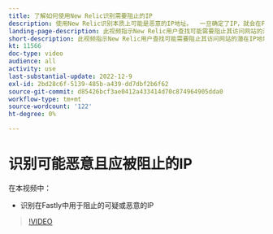 ```yaml
---
title: 了解如何使用New Relic识别需要阻止的IP
description: 使用New Relic识别本质上可能是恶意的IP地址。  一旦确定了IP，就会在Fastly中使用它来阻止它访问应用程序
landing-page-description: 此视频指示New Relic用户查找可能需要阻止其访问网站的潜在IP地址。
short-description: 此视频指示New Relic用户查找可能需要阻止其访问网站的潜在IP地址。
kt: 11566
doc-type: video
audience: all
activity: use
last-substantial-update: 2022-12-9
exl-id: 2bd28c6f-5139-485b-a439-dd7dbf2b6f62
source-git-commit: d85426bcf3ae0412a433414d70c874964905dda0
workflow-type: tm+mt
source-wordcount: '122'
ht-degree: 0%

---
```


# 识别可能恶意且应被阻止的IP

在本视频中：

- 识别在Fastly中用于阻止的可疑或恶意&#x200B;的IP

>[!VIDEO](https://video.tv.adobe.com/v/3412088?quality=12&learn=on)
